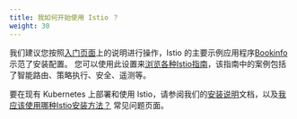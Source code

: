 ```yaml
---
title: 我如何开始使用 Istio ？
weight: 30
---
```


我们建议您按照[入门页面](/zh/docs/setup/getting-started/)上的说明进行操作，Istio 的主要示例应用程序[Bookinfo](/zh/docs/examples/bookinfo/)示范了安装配置。
您可以使用此设置来[浏览各种Istio指南](/zh/docs/setup/getting-started/#next-steps)，该指南中的案例包括了智能路由、策略执行、安全、遥测等。

要在现有 Kubernetes 上部署和使用 Istio，请参阅我们的[安装说明](/zh/docs/ops/deployment/deployment-models/)文档，以及[我应该使用哪种Istio安装方法？](/zh/faq/setup/#install-method-selection)
常见问题页面。
